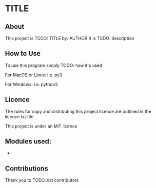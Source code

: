 
# TITLE

## About

This project is TODO: TITLE by: AUTHOR
It is TODO: description

## How to Use

To use this program simply TODO: how it's used

For MacOS or Linux:
    i.e. py3 

For Windows:
    i.e. python3 

## Licence

The rules for copy and distributing this project licence are 
outlined in the licence.txt file.

This project is under an MIT licence 

## Modules used:

 * 
 

## Contributions

Thank you to TODO: list contributors
